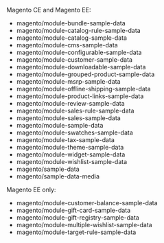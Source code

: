<div markdown="1">

Magento CE and Magento EE:
*	magento/module-bundle-sample-data
*	magento/module-catalog-rule-sample-data
*	magento/module-catalog-sample-data
*	magento/module-cms-sample-data
*	magento/module-configurable-sample-data
*	magento/module-customer-sample-data
*	magento/module-downloadable-sample-data
*	magento/module-grouped-product-sample-data
*	magento/module-msrp-sample-data
*	magento/module-offline-shipping-sample-data
*	magento/module-product-links-sample-data
*	magento/module-review-sample-data
*	magento/module-sales-rule-sample-data
*	magento/module-sales-sample-data
*	magento/module-sample-data
*	magento/module-swatches-sample-data
*	magento/module-tax-sample-data
*	magento/module-theme-sample-data
*	magento/module-widget-sample-data
*	magento/module-wishlist-sample-data
*	magento/sample-data
*	magento/sample-data-media

Magento EE only:
*	magento/module-customer-balance-sample-data
*	magento/module-gift-card-sample-data
*	magento/module-gift-registry-sample-data
*	magento/module-multiple-wishlist-sample-data
*	magento/module-target-rule-sample-data
